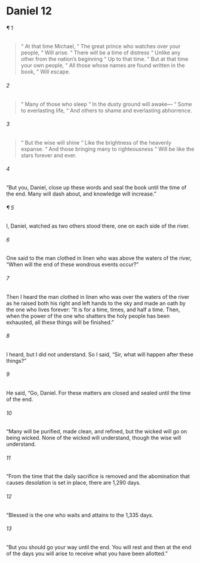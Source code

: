 # Daniel 12
###### ¶ 1
>  “ At that time Michael,
>  “ The great prince who watches over your people,
>  “ Will arise.
>  “ There will be a time of distress
>  “ Unlike any other from the nation’s beginning
>  “ Up to that time.
>  “ But at that time your own people,
>  “ All those whose names are found written in the book,
>  “ Will escape.
###### 2
>  “ Many of those who sleep
>  “ In the dusty ground will awake—
>  “ Some to everlasting life,
>  “ And others to shame and everlasting abhorrence.
###### 3
>  “ But the wise will shine
>  “ Like the brightness of the heavenly expanse.
>  “ And those bringing many to righteousness
>  “ Will be like the stars forever and ever.
###### 4
“But you, Daniel, close up these words and seal the book until the time of the end. Many will dash about, and knowledge will increase.”
###### ¶ 5
I, Daniel, watched as two others stood there, one on each side of the river.
###### 6
One said to the man clothed in linen who was above the waters of the river, “When will the end of these wondrous events occur?”
###### 7
Then I heard the man clothed in linen who was over the waters of the river as he raised both his right and left hands to the sky and made an oath by the one who lives forever: “It is for a time, times, and half a time. Then, when the power of the one who shatters the holy people has been exhausted, all these things will be finished.”
###### 8
I heard, but I did not understand. So I said, “Sir, what will happen after these things?”
###### 9
He said, “Go, Daniel. For these matters are closed and sealed until the time of the end.
###### 10
“Many will be purified, made clean, and refined, but the wicked will go on being wicked. None of the wicked will understand, though the wise will understand.
###### 11
“From the time that the daily sacrifice is removed and the abomination that causes desolation is set in place, there are 1,290 days.
###### 12
“Blessed is the one who waits and attains to the 1,335 days.
###### 13
“But you should go your way until the end. You will rest and then at the end of the days you will arise to receive what you have been allotted.”
